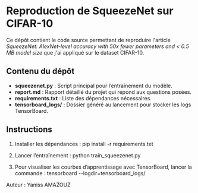 # Reproduction de SqueezeNet sur CIFAR-10

Ce dépôt contient le code source permettant de reproduire l'article *SqueezeNet: AlexNet-level accuracy with 50x fewer parameters and < 0.5 MB model size* que j'ai appliqué sur le dataset CIFAR-10.


## Contenu du dépôt

- **squeezenet.py** : Script principal pour l’entraînement du modèle.
- **report.md** : Rapport détaillé du projet qui répond aux questions posées.
- **requirements.txt** : Liste des dépendances nécessaires.
- **tensorboard_logs/** : Dossier généré au lancement pour stocker les logs TensorBoard.

## Instructions

1. Installer les dépendances :
    pip install -r requirements.txt

2. Lancer l’entraînement :
    python train_squeezenet.py

3. Pour visualiser les courbes d’apprentissage avec TensorBoard, lancer la commande :
    tensorboard --logdir=tensorboard_logs/

Auteur :
    Yaniss AMAZOUZ